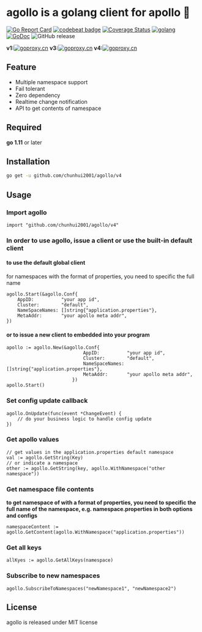 # agollo is a golang client for apollo 🚀 

[![Go Report Card](https://goreportcard.com/badge/github.com/philchia/agollo)](https://goreportcard.com/report/github.com/philchia/agollo)
[![codebeat badge](https://codebeat.co/badges/e31b4a09-f531-4b74-a86a-775f46436539)](https://codebeat.co/projects/github-com-philchia-agollo-master)
[![Coverage Status](https://coveralls.io/repos/github/philchia/agollo/badge.svg?branch=v4)](https://coveralls.io/github/philchia/agollo?branch=v4)
[![golang](https://img.shields.io/badge/Language-Go-green.svg?style=flat)](https://golang.org)
[![GoDoc](https://godoc.org/github.com/philchia/agollo?status.svg)](https://pkg.go.dev/github.com/chunhui2001/agollo/v4)
![GitHub release](https://img.shields.io/github/release/philchia/agollo.svg)

**v1:**[![goproxy.cn](https://goproxy.cn/stats/github.com/philchia/agollo/badges/download-count.svg)](https://goproxy.cn)
**v3:**[![goproxy.cn](https://goproxy.cn/stats/github.com/philchia/agollo/v3/badges/download-count.svg)](https://goproxy.cn)
**v4:**[![goproxy.cn](https://goproxy.cn/stats/github.com/chunhui2001/agollo/v4/badges/download-count.svg)](https://goproxy.cn)


## Feature

* Multiple namespace support
* Fail tolerant
* Zero dependency
* Realtime change notification
* API to get contents of namespace

## Required

**go 1.11** or later

## Installation

```sh
go get -u github.com/chunhui2001/agollo/v4
```

## Usage

### Import agollo

```golang
import "github.com/chunhui2001/agollo/v4"
```

### In order to use agollo, issue a client or use the built-in default client

#### to use the default global client

for namespaces with the format of properties, you need to specific the full name 

```golang
agollo.Start(&agollo.Conf{
    AppID:          "your app id",
    Cluster:        "default",
    NameSpaceNames: []string{"application.properties"},
    MetaAddr:       "your apollo meta addr",
})
```

#### or to issue a new client to embedded into your program

```golang
apollo := agollo.New(&agollo.Conf{
                            AppID:          "your app id",
                            Cluster:        "default",
                            NameSpaceNames: []string{"application.properties"},
                            MetaAddr:       "your apollo meta addr",
                        })
apollo.Start()
```

### Set config update callback

```golang
agollo.OnUpdate(func(event *ChangeEvent) {
    // do your business logic to handle config update
})
```

### Get apollo values

```golang
// get values in the application.properties default namespace
val := agollo.GetString(Key)
// or indicate a namespace
other := agollo.GetString(key, agollo.WithNamespace("other namespace"))
```

### Get namespace file contents
**to get namespace of with a format of properties, you need to specific the full name of the namespace, e.g. namespace.properties in both options and configs**
```golang
namespaceContent := agollo.GetContent(agollo.WithNamespace("application.properties"))
```

### Get all keys

```golang
allKyes := agollo.GetAllKeys(namespace)
```

### Subscribe to new namespaces

```golang
agollo.SubscribeToNamespaces("newNamespace1", "newNamespace2")
```

## License

agollo is released under MIT license
